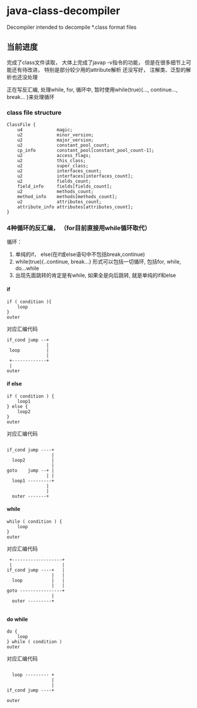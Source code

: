 # java-class-decompiler
Decompiler intended to decompile *.class format files

## 当前进度
完成了class文件读取， 大体上完成了javap -v指令的功能，
但是在很多细节上可能还有待改进， 特别是部分较少用的attribute解析
还没写好， 注解类、泛型的解析也还没处理

正在写反汇编, 处理while, for, 循环中, 暂时使用while(true){..., continue..., break... }来处理循环

### class file structure
```
ClassFile {
    u4             magic;
    u2             minor_version;
    u2             major_version;
    u2             constant_pool_count;
    cp_info        constant_pool[constant_pool_count-1];
    u2             access_flags;
    u2             this_class;
    u2             super_class;
    u2             interfaces_count;
    u2             interfaces[interfaces_count];
    u2             fields_count;
    field_info     fields[fields_count];
    u2             methods_count;
    method_info    methods[methods_count];
    u2             attributes_count;
    attribute_info attributes[attributes_count];
}
```

### 4种循环的反汇编， （for目前直接用while循环取代）

循环：
1. 单纯的if， else(在if或else语句中不包括break,continue)
2. while(true){..continue, break...} 形式可以包括一切循环, 包括for, while, do...while
3. 出现先面跳转的肯定是有while, 如果全是向后跳转, 就是单纯的if和else

#### if
```$xslt
if ( condition ){
    loop
}
outer

```
对应汇编代码
```$xslt
if_cond jump --+
               |
 loop          |
               |
 +-------------+
 |
outer  

```

#### if else 
```$xslt
if ( condition ) {
    loop1
} else {
    loop2
}
outer
```
对应汇编代码
```$xslt

if_cond jump ----+
                 |
  loop2          |
                 |
goto    jump --+ |
               | |
  loop1 ---------+
               |
               |
  outer -------+
```

#### while
```$xslt
while ( condition ) {
    loop
}
outer
```
对应汇编代码

```$xslt
 +-------------------+
 |                   |
if_cond jump ----+   |
                 |   |
  loop           |   |
                 |   |
goto ----------------+    
                 |
  outer ---------+


```
#### do while
```$xslt
do {
    loop
} while ( condition )
outer

```
对应汇编代码

```$xslt

  loop --------- +   
                 |
                 |
if_cond jump ----+

outer

```









